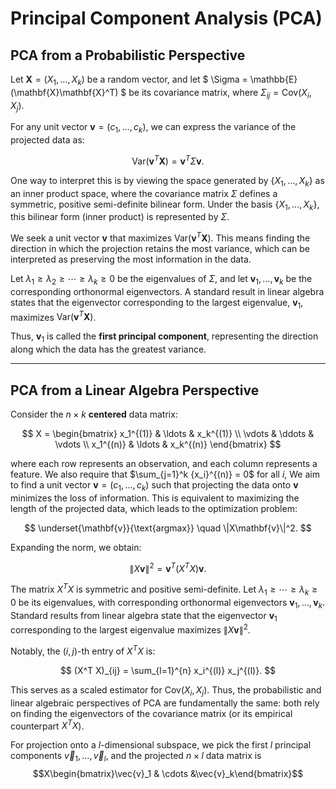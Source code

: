 # **Principal Component Analysis (PCA)**

## **PCA from a Probabilistic Perspective**  
Let $\mathbf{X} = (X_1, \ldots, X_k)$ be a random vector, and let $ \Sigma = \mathbb{E}(\mathbf{X}\mathbf{X}^T) $
be its covariance matrix, where $\Sigma_{ij} = \text{Cov}(X_i, X_j)$.  

For any unit vector $\mathbf{v} = (c_1, \ldots, c_k)$, we can express the variance of the projected data as:  

$$
\text{Var}(\mathbf{v}^T \mathbf{X}) = \mathbf{v}^T \Sigma \mathbf{v}. 
$$  

One way to interpret this is by viewing the space generated by $\{X_1, \ldots, X_k\}$ as an inner product space, 
where the covariance matrix $\Sigma$ defines a symmetric, positive semi-definite bilinear form. 
Under the basis $\{X_1, \ldots, X_k\}$, this bilinear form (inner product) is represented by $\Sigma$.  

We seek a unit vector $\mathbf{v}$ that maximizes $\text{Var}(\mathbf{v}^T \mathbf{X})$. This means finding the direction in which the projection retains the most variance, which can be interpreted as preserving the most information in the data.  

Let $\lambda_1 \geq \lambda_2 \geq \cdots \geq \lambda_k\geq0$ be the eigenvalues of $\Sigma$, 
and let $\mathbf{v}_1, \ldots, \mathbf{v}_k$ be the corresponding orthonormal eigenvectors. 
A standard result in linear algebra states that the eigenvector corresponding to the largest eigenvalue, 
$\mathbf{v}_1$, maximizes $\text{Var}(\mathbf{v}^T \mathbf{X})$.  

Thus, $\mathbf{v}_1$ is called the **first principal component**, representing the direction along which the data has the greatest variance.

---

## **PCA from a Linear Algebra Perspective**  

Consider the $n\times k$ **centered** data matrix:  

$$
X = \begin{bmatrix}
x_1^{(1)} & \ldots & x_k^{(1)} \\
\vdots & \ddots & \vdots \\
x_1^{(n)} & \ldots & x_k^{(n)}
\end{bmatrix}
$$  

where each row represents an observation, and each column represents a feature. We also require that $\sum_{j=1}^k
{x_i}^{(n)} = 0$ for all $i$, We aim to find a unit vector $\mathbf{v} = (c_1, \ldots, c_k)$ 
such that projecting the data onto $\mathbf{v}$ minimizes the loss of information. 
This is equivalent to maximizing the length of the projected data, 
which leads to the optimization problem:  

$$ 
\underset{\mathbf{v}}{\text{argmax}} \quad \|X\mathbf{v}\|^2. 
$$  

Expanding the norm, we obtain:  

$$ 
\|X\mathbf{v}\|^2 = \mathbf{v}^T (X^T X) \mathbf{v}. 
$$  

The matrix $X^T X$ is symmetric and positive semi-definite. Let $\lambda_1 \geq \cdots \geq \lambda_k \geq 0$ be its eigenvalues, with corresponding orthonormal eigenvectors $\mathbf{v}_1, \ldots, \mathbf{v}_k$. Standard results from linear algebra state that the eigenvector $\mathbf{v}_1$ corresponding to the largest eigenvalue maximizes $\|X\mathbf{v}\|^2$.  

Notably, the $(i,j)$-th entry of $X^T X$ is:  

$$
(X^T X)_{ij} = \sum_{l=1}^{n} x_i^{(l)} x_j^{(l)}. 
$$  

This serves as a scaled estimator for $\text{Cov}(X_i, X_j)$. Thus, the probabilistic and linear algebraic perspectives of PCA are fundamentally the same: both rely on finding the eigenvectors of the covariance matrix (or its empirical counterpart $X^T X$).

For projection onto a $l$-dimensional subspace, we pick the first $l$ principal components $\vec{v}_1,\ldots,\vec{v}
_l$, and the projected $n\times l$ data matrix is 
$$X\begin{bmatrix}\vec{v}_1 & \cdots &\vec{v}_k\end{bmatrix}$$
